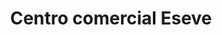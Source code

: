 ---
title: "Centro comercial Eseve"
url: /lecheria/centro-comercial-eseve/
shop: Einkaufszentrum
---